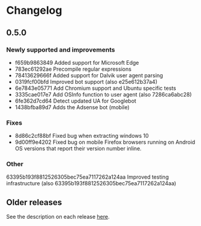 # Changelog

## 0.5.0

### Newly supported and improvements

- f659b9863849 Added support for Microsoft Edge
- 783ec61292ae Precompile regular expressions
- 78413629666f Added support for Dalvik user agent parsing
- 0319fcf00bfd Improved bot support (also e25e612b37a4)
- 6e7843e05771 Add Chromium support and Ubuntu specific tests
- 3335cae017e7 Add OSInfo function to user agent (also 7286ca6abc28)
- 6fe362d7cd64 Detect updated UA for Googlebot
- 1438bfba89d7 Adds the Adsense bot (mobile)

### Fixes

- 8d86c2cf88bf Fixed bug when extracting windows 10
- 9d00ff9e4202 Fixed bug on mobile Firefox browsers running on Android OS versions that report their version number inline.

### Other

63395b193f8812526305bec75ea7117262a124aa Improved testing infrastructure (also 63395b193f8812526305bec75ea7117262a124aa)

## Older releases

See the description on each release
[here](https://github.com/mssola/user_agent/releases).
